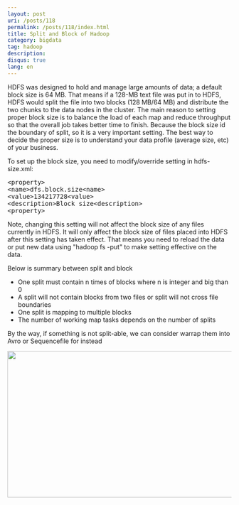 ```yaml
---
layout: post
uri: /posts/118
permalink: /posts/118/index.html
title: Split and Block of Hadoop
category: bigdata
tag: hadoop
description: 
disqus: true 
lang: en
---
```

<p>HDFS was designed to hold and manage large amounts of data; a default block size is 64 MB. That means if a 128-MB text file was put in to HDFS, HDFS would split the file into two blocks (128 MB/64 MB) and distribute the two chunks to the data nodes in the cluster. The main reason to setting proper block size is to balance the load of each map and reduce throughput so that the overall job takes better time to finish. Because the block size id the boundary of split, so it is a very important setting. The best way to decide the proper size is to  understand your data profile (average size, etc) of your business.</p>
<p>To set up the block size, you need to modify/override setting in hdfs-size.xml:</p>
<pre>&lt;property&gt;
&lt;name&gt;dfs.block.size&lt;name&gt;
&lt;value&gt;134217728&lt;value&gt;
&lt;description&gt;Block size&lt;description&gt;
&lt;property&gt;</pre>
<p>Note, changing this setting will not affect the block size of any files currently in HDFS. It will only affect the block size of files placed into HDFS
after this setting has taken effect. That means you need to reload the data or put new data using "hadoop fs -put" to make setting effective on the data.</p>
<p>Below is summary between split and block</p>
<ul>
<li>One split must contain n times of blocks where n is integer and big than 0</li>
<li>A split will not contain blocks from two files or split will not cross file boundaries</li>
<li>One split is mapping to multiple blocks</li>
<li>The number of working map tasks depends on the number of splits</li>
</ul>
<p>By the way, if something is not split-able, we can consider warrap them into Avro or Sequencefile for instead</p>

<a href="http://i.imgur.com/OuU4CYW.png" target="_blank"><img src="http://i.imgur.com/OuU4CYW.png" width="700" height="330" /></a>
